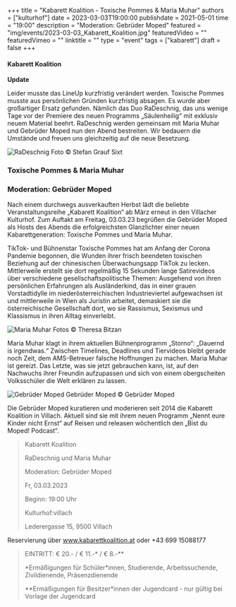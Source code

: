 +++
title = "Kabarett Koalition - Toxische Pommes & Maria Muhar"
authors = ["kulturhof"]
date = 2023-03-03T19:00:00
publishdate = 2021-05-01
time = "19:00"
description = "Moderation: Gebrüder Moped"
featured = "img/events/2023-03-03_Kabarett_Koalition.jpg"
featuredVideo = ""
featuredVimeo = ""
linktitle = ""
type = "event"
tags = ["kabarett"]
draft = false
+++

#### Kabarett Koalition

**Update**

Leider musste das LineUp kurzfristig verändert werden. Toxische Pommes musste aus persönlichen Gründen kurzfristig absagen. Es wurde aber großartiger Ersatz gefunden. Nämlich das Duo RaDeschnig, das uns wenige Tage vor der Premiere des neuen Programms „Säulenheilig“ mit exklusiv neuem Material beehrt. RaDeschnig werden gemeinsam mit Maria Muhar und Gebrüder Moped nun den Abend bestreiten. Wir bedauern die Umstände und freuen uns gleichzeitig auf die neue Besetzung.

![RaDeschnig](/img/events/2023-03-03_RaDeschnig_Saeulenheilig_Stefan_Grauf-Sixt_03-1097x1536.jpg)
Foto © Stefan Grauf Sixt

### Toxische Pommes & Maria Muhar
### Moderation: Gebrüder Moped

Nach einem durchwegs ausverkauften Herbst lädt die beliebte Veranstaltungsreihe „Kabarett Koalition“ ab März erneut in den Villacher Kulturhof. Zum Auftakt am Freitag, 03.03.23 begrüßen die Gebrüder Moped als Hosts des Abends die erfolgreichsten Glanzlichter einer neuen Kabarettgeneration: Toxische Pommes und Maria Muhar. 

TikTok- und Bühnenstar Toxische Pommes hat am Anfang der Corona Pandemie begonnen, die Wunden ihrer frisch beendeten toxischen Beziehung auf der chinesischen Überwachungsapp TikTok zu lecken. Mittlerweile erstellt sie dort regelmäßig 15 Sekunden lange Satirevideos über verschiedene gesellschaftspolitische Themen: Ausgehend von ihren persönlichen Erfahrungen als Ausländerkind, das in einer grauen Vorstadtidylle im niederösterreichischen Industrieviertel aufgewachsen ist und mittlerweile in Wien als Juristin arbeitet, demaskiert sie die österreichische Gesellschaft dort, wo sie Rassismus, Sexismus und Klassismus in ihren Alltag einverleibt. 

![Maria Muhar](/img/events/2023-03-03_Maria_Muhar_Foto_Apollonia_Theresa_Bitzan-1024x683.jpeg)
Fotos © Theresa Bitzan

Maria Muhar klagt in ihrem aktuellen Bühnenprogramm „Storno“: „Dauernd is irgendwas.“ Zwischen Timelines, Deadlines und Tiervideos bleibt gerade noch Zeit, dem AMS-Betreuer falsche Hoffnungen zu machen. Maria Muhar ist gereizt. Das Letzte, was sie jetzt gebrauchen kann, ist, auf den Nachwuchs ihrer Freundin aufzupassen und sich von einem obergscheiten Volksschüler die Welt erklären zu lassen.

![Gebrüder Moped](/img/events/2022-03-18_GebruederMoped_2021_quer.jpeg)
Gebrüder Moped © Gebrüder Moped

Die Gebrüder Moped kuratieren und moderieren seit 2014 die Kabarett Koalition in Villach. Aktuell sind sie mit ihrem neuen Programm „Nennt eure Kinder nicht Ernst“ auf Reisen und releasen wöchentlich den „Bist du Moped! Podcast“.

>Kabarett Koalition
>
>RaDeschnig und Maria Muhar
>
>Moderation: Gebrüder Moped
>
>Fr, 03.03.2023
>
>Beginn: 19:00 Uhr
>
>Kulturhof:villach
>
>Lederergasse 15, 9500 Villach

Reservierung über www.kabarettkoalition.at  oder +43 699 15088177


> EINTRITT: € 20.- / € 11.-\* / € 8.-\*\*
> 
> \*Ermäßigungen für Schüler\*innen, Studierende, Arbeitssuchende, Zivildienende, Präsenzdienende
> 
> \*\*Ermäßigungen für Besitzer\*innen der Jugendcard - nur gültig bei Vorlage der Jugendcard


